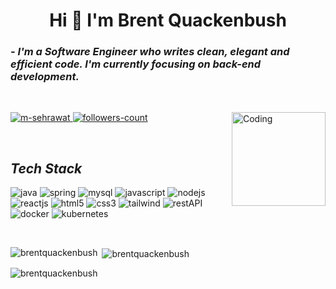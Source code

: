 <h1 align="center">Hi 👋 I'm Brent Quackenbush</h1>
<!----------------------------------- About Section ------------------------------------>

<h3>
    <i>- I'm a Software Engineer who writes clean, elegant and efficient code. I'm currently focusing on back-end development.</i>
</h3>
<br>


<!----------------------------------- Profile View Section ------------------------------------>

<p align="left">
    <a href="https://github.com/brentquackenbush">
        <img src="https://komarev.com/ghpvc/?username=brentquackenbush&label=Profile%20views&color=0e75b6&style=flat" alt="m-sehrawat" />
    </a>
    <a href="https://github.com/brentquackenbush?tab=followers">
        <img src="https://img.shields.io/github/followers/brentquackenbush?label=Followers&style=social" alt="followers-count">
    </a>
   <img align="right" alt="Coding" width="150" src="https://media.giphy.com/media/qgQUggAC3Pfv687qPC/giphy.gif">
</p>
<br>

<!----------------------------------- Tech Stack Section ------------------------------------>

<h2><i>Tech Stack</i></h2>

<p>
    <img src="https://img.shields.io/badge/Java-ED8B00?style=for-the-badge&logo=java&logoColor=white" alt="java" />
    <img src="https://img.shields.io/badge/SpringBoot-6DB33F?style=for-the-badge&logo=springboot&logoColor=white" alt="spring" />
    <img src="https://img.shields.io/badge/MySQL-00000F?style=for-the-badge&logo=mysql&logoColor=white" alt="mysql" />
    <img src="https://img.shields.io/badge/JavaScript-323330?style=for-the-badge&logo=javascript&logoColor=F7DF1E" alt="javascript" />
    <img src="https://img.shields.io/badge/Node.js-339933?style=for-the-badge&logo=nodedotjs&logoColor=white" alt="nodejs" />
    <img src="https://img.shields.io/badge/React-20232A?style=for-the-badge&logo=react&logoColor=61DAFB" alt="reactjs" />
    <img src="https://img.shields.io/badge/HTML5-E34F26?style=for-the-badge&logo=html5&logoColor=white" alt="html5" />
    <img src="https://img.shields.io/badge/CSS3-1572B6?style=for-the-badge&logo=css3&logoColor=white" alt="css3" />
    <img src="https://img.shields.io/badge/Tailwind_CSS-38B2AC?style=for-the-badge&logo=tailwind-css&logoColor=white" alt="tailwind" />
    <img src="https://img.shields.io/badge/Rest_API-02303A?style=for-the-badge&logo=react-router&logoColor=white" alt="restAPI"/>
    <img src="https://img.shields.io/badge/Docker-1572B6?style=for-the-badge&logo=docker&logoColor=white" alt="docker" />
    <img src="https://img.shields.io/badge/Kubernetes-E34F26?style=for-the-badge&logo=kubernetes&logoColor=white" alt="kubernetes"/>

</p>
<br>



<p><img align="left" src="https://github-readme-stats.vercel.app/api/top-langs?username=brentquackenbush&show_icons=true&locale=en&layout=compact" alt="brentquackenbush" /></p>

<p>&nbsp;<img align="center" src="https://github-readme-stats.vercel.app/api?username=brentquackenbush&show_icons=true&locale=en" alt="brentquackenbush" /></p>

<p><img align="center" src="https://github-readme-streak-stats.herokuapp.com/?user=brentquackenbush&" alt="brentquackenbush" /></p>
